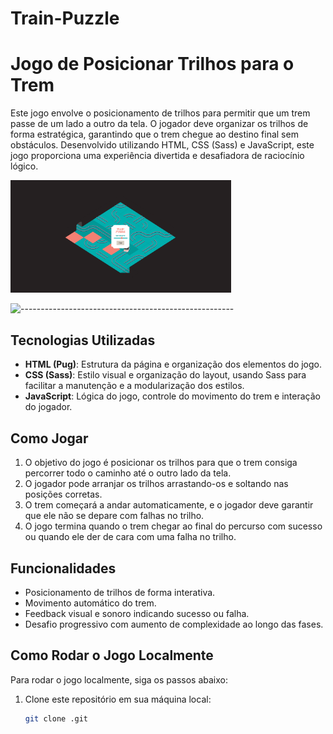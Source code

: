 # Train-Puzzle

# Jogo de Posicionar Trilhos para o Trem

Este jogo envolve o posicionamento de trilhos para permitir que um trem passe de um lado a outro da tela. O jogador deve organizar os trilhos de forma estratégica, garantindo que o trem chegue ao destino final sem obstáculos. Desenvolvido utilizando HTML, CSS (Sass) e JavaScript, este jogo proporciona uma experiência divertida e desafiadora de raciocínio lógico.

 <img width=70% src="https://github.com/Lucasbarbosa332/Train-Puzzle/blob/main/train-puzzle/Captura%20de%20tela%202024-12-09%20232107.png?raw=true"></img> 

 ![-----------------------------------------------------](https://raw.githubusercontent.com/andreasbm/readme/master/assets/lines/rainbow.png)


## Tecnologias Utilizadas

- **HTML (Pug)**: Estrutura da página e organização dos elementos do jogo.
- **CSS (Sass)**: Estilo visual e organização do layout, usando Sass para facilitar a manutenção e a modularização dos estilos.
- **JavaScript**: Lógica do jogo, controle do movimento do trem e interação do jogador.

## Como Jogar

1. O objetivo do jogo é posicionar os trilhos para que o trem consiga percorrer todo o caminho até o outro lado da tela.
2. O jogador pode arranjar os trilhos arrastando-os e soltando nas posições corretas.
3. O trem começará a andar automaticamente, e o jogador deve garantir que ele não se depare com falhas no trilho.
4. O jogo termina quando o trem chegar ao final do percurso com sucesso ou quando ele der de cara com uma falha no trilho.

## Funcionalidades

- Posicionamento de trilhos de forma interativa.
- Movimento automático do trem.
- Feedback visual e sonoro indicando sucesso ou falha.
- Desafio progressivo com aumento de complexidade ao longo das fases.

## Como Rodar o Jogo Localmente

Para rodar o jogo localmente, siga os passos abaixo:

1. Clone este repositório em sua máquina local:

   ```bash
   git clone .git
